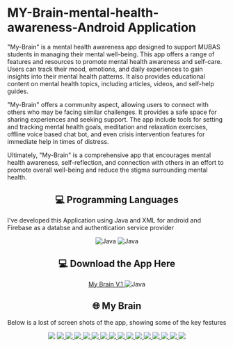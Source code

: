 # MY-Brain-mental-health-awareness-Android Application
"My-Brain" is a mental health awareness app designed to support MUBAS students in managing their mental well-being. This app offers a range of features and resources to promote mental health awareness and self-care. Users can track their mood, emotions, and daily experiences to gain insights into their mental health patterns. It also provides educational content on mental health topics, including articles, videos, and self-help guides.

"My-Brain" offers a community aspect, allowing users to connect with others who may be facing similar challenges. It provides a safe space for sharing experiences and seeking support. The app include tools for setting and tracking mental health goals, meditation and relaxation exercises, offline voice based chat bot, and even crisis intervention features for immediate help in times of distress.

Ultimately, "My-Brain" is a comprehensive app that encourages mental health awareness, self-reflection, and connection with others in an effort to promote overall well-being and reduce the stigma surrounding mental health.
<h2 align="center" class="section-heading">💻 Programming Languages</h2>
    <p> I've developed this Application using Java and XML for android and Firebase as a databse and authentication service provider</p>
<div align="center">
  <img src="https://img.shields.io/badge/Java-007396?style=for-the-badge&logo=java&logoColor=white" alt="Java" />
  <img src="https://img.shields.io/badge/Android-007396?style=for-the-badge&logo=Android&logoColor=white" alt="Java" />
   
</div>
<h2 align="center" class="section-heading">💻 Download the App Here</h2>
<div align="center">
</a>
  <a href="https://appho.st/d/QAaoC2Zr">My Brain V.1
  </a>
  <img src="https://img.shields.io/badge/Android-007396?style=for-the-badge&logo=Android&logoColor=white" alt="Java" />
</div>
    
<div align="center">
<h2 align="center" class="section-heading">🌐 My Brain</h2>
<p> Below is a lost of screen shots of the app, showing some of the key festures </p>
<div align="center">
    <img src="Screeshots/home5.png"/>
  <a href="#">
    <img src="Screeshots/login.png"/>
  </a>
  <a href="#">
    <img src="Screeshots/onbaordign.png"/>
  </a>
  <a href="#">
    <img src="Screeshots/onboarding2.png"/>
  </a>
    <a href="#">
    <img src="Screeshots/onboarding3.png"/>
  </a>
  <a href="#">
    <img src="Screeshots/home1.png"/>
  </a>
  <a href="#">
    <img src="Screeshots/home2.png"/>
  </a>
<a href="#">
    <img src="Screeshots/home3.png"/>
  </a>
<a href="#">
    <img src="Screeshots/home4.png"/>
  </a>
<a href="#">
    <img src="Screeshots/counsilors page.png"/>
  </a>
 <a href="#">
    <img src="Screeshots/chat.png"/>
  </a>
<a href="#">
    <img src="Screeshots/Community chat.png"/>
  </a>
 <a href="#">
    <img src="Screeshots/games1.png"/>
  </a>
 <a href="#">
    <img src="Screeshots/games11.png"/>
  </a>
 <a href="#">
    <img src="Screeshots/mood1.png"/>
  </a>
 <a href="#">
    <img src="Screeshots/mood2.png"/>
  </a>
</div>

